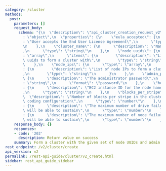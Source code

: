 ```yaml
---
category: /cluster
methods:
  post:
    parameters: []
    request_body:
      schema: "{\n  \"description\": \"api_cluster_creation_request_v2\",\n  \"type\"\
        : \"object\",\n  \"properties\": {\n    \"eula_accepted\": {\n      \"description\"\
        : \"User accepts the End User License Agreement\",\n      \"type\": \"boolean\"\
        \n    },\n    \"cluster_name\": {\n      \"description\": \"Name of the cluster\"\
        ,\n      \"type\": \"string\"\n    },\n    \"node_uuids\": {\n      \"type\"\
        : \"array\",\n      \"items\": {\n        \"description\": \"List of node\
        \ uuids to form a cluster with\",\n        \"type\": \"string\"\n      }\n\
        \    },\n    \"node_ips\": {\n      \"type\": \"array\",\n      \"items\"\
        : {\n        \"description\": \"List of node IPs to form a cluster with\"\
        ,\n        \"type\": \"string\"\n      }\n    },\n    \"admin_password\":\
        \ {\n      \"description\": \"The administrator password\",\n      \"type\"\
        : \"string\",\n      \"format\": \"password\"\n    },\n    \"host_instance_id\"\
        : {\n      \"description\": \"EC2 instance ID for the node handling this request\"\
        ,\n      \"type\": \"string\"\n    },\n    \"blocks_per_stripe\": {\n    \
        \  \"description\": \"Number of blocks per stripe in the cluster's erasure\
        \ coding configuration\",\n      \"type\": \"number\"\n    },\n    \"max_drive_failures\"\
        : {\n      \"description\": \"The maximum number of drive failures this cluster\
        \ will be able to sustain\",\n      \"type\": \"number\"\n    },\n    \"max_node_failures\"\
        : {\n      \"description\": \"The maximum number of node failures this cluster\
        \ will be able to sustain\",\n      \"type\": \"number\"\n    }\n  }\n}"
    response_body: {}
    responses:
    - code: '202'
      description: Return value on success
    summary: Form a cluster with the given set of node UUIDs and admin password.
rest_endpoint: /v2/cluster/create
api_version: v2
permalink: /rest-api-guide/cluster/v2_create.html
sidebar: rest_api_guide_sidebar
---
```

